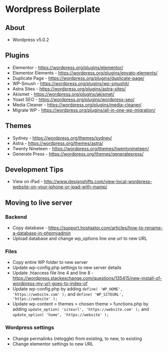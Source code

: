# Wordpress Boilerplate

## About
* Wordpress v5.0.2

## Plugins
* Elementor - https://wordpress.org/plugins/elementor/
* Elementor Elements - https://wordpress.org/plugins/envato-elements/
* Duplicate Page - https://wordpress.org/plugins/duplicate-page/
* WP-Smush - https://wordpress.org/plugins/wp-smushit/
* Astra Sites - https://wordpress.org/plugins/astra-sites/
* Akismet - https://wordpress.org/plugins/akismet/
* Yoast SEO - https://wordpress.org/plugins/wordpress-seo/
* Media Cleaner - https://wordpress.org/plugins/media-cleaner/
* Migrate WP - https://wordpress.org/plugins/all-in-one-wp-migration/

## Themes
* Sydney - https://wordpress.org/themes/sydney/
* Astra - https://wordpress.org/themes/astra/
* Twenty Nineteen - https://wordpress.org/themes/twentynineteen/
* Generate Press - https://wordpress.org/themes/generatepress/

## Development Tips
* View on iPad - http://www.designshifts.com/view-local-wordpress-website-on-your-iphone-or-ipad-with-mamp/

## Moving to live server

### Backend
* Copy database - https://support.hostgator.com/articles/how-to-rename-a-database-in-phpmyadmin
* Upload database and change wp_options line one url to new URL

### Files
* Copy entire WP folder to new server
* Update wp-config.php settings to new server details
* Update .htaccess file line 4 and line 8 - https://wordpress.stackexchange.com/questions/135415/new-install-of-wordpress-my-url-goes-to-index-of
* Update wp-config.php by adding `define( 'WP_HOME', 'https://website.com' );` and `define( 'WP_SITEURL', 'https://website' );`
* Update wp-content > themes > chosen theme > functions.php by adding `update_option( 'siteurl', 'https://website.com' );` and `update_option( 'home', 'https://website' );`

### Wordpress settings
* Change permalinks (retoggle) from existing, to new, to existing
* Change elementor settings to new URL